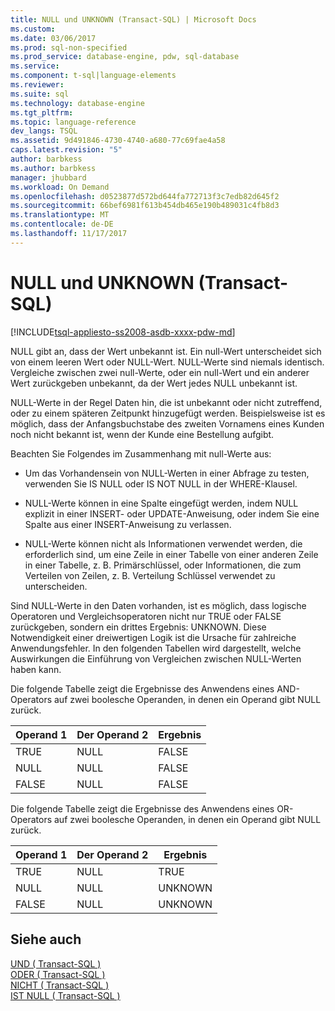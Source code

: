 ```yaml
---
title: NULL und UNKNOWN (Transact-SQL) | Microsoft Docs
ms.custom: 
ms.date: 03/06/2017
ms.prod: sql-non-specified
ms.prod_service: database-engine, pdw, sql-database
ms.service: 
ms.component: t-sql|language-elements
ms.reviewer: 
ms.suite: sql
ms.technology: database-engine
ms.tgt_pltfrm: 
ms.topic: language-reference
dev_langs: TSQL
ms.assetid: 9d491846-4730-4740-a680-77c69fae4a58
caps.latest.revision: "5"
author: barbkess
ms.author: barbkess
manager: jhubbard
ms.workload: On Demand
ms.openlocfilehash: d0523877d572bd644fa772713f3c7edb82d645f2
ms.sourcegitcommit: 66bef6981f613b454db465e190b489031c4fb8d3
ms.translationtype: MT
ms.contentlocale: de-DE
ms.lasthandoff: 11/17/2017
---
```

# <a name="null-and-unknown-transact-sql"></a>NULL und UNKNOWN (Transact-SQL)
[!INCLUDE[tsql-appliesto-ss2008-asdb-xxxx-pdw-md](../../includes/tsql-appliesto-ss2008-asdb-xxxx-pdw-md.md)]

  NULL gibt an, dass der Wert unbekannt ist. Ein null-Wert unterscheidet sich von einem leeren Wert oder NULL-Wert. NULL-Werte sind niemals identisch. Vergleiche zwischen zwei null-Werte, oder ein null-Wert und ein anderer Wert zurückgeben unbekannt, da der Wert jedes NULL unbekannt ist.  
  
 NULL-Werte in der Regel Daten hin, die ist unbekannt oder nicht zutreffend, oder zu einem späteren Zeitpunkt hinzugefügt werden. Beispielsweise ist es möglich, dass der Anfangsbuchstabe des zweiten Vornamens eines Kunden noch nicht bekannt ist, wenn der Kunde eine Bestellung aufgibt.  
  
 Beachten Sie Folgendes im Zusammenhang mit null-Werte aus:  
  
-   Um das Vorhandensein von NULL-Werten in einer Abfrage zu testen, verwenden Sie IS NULL oder IS NOT NULL in der WHERE-Klausel.  
  
-   NULL-Werte können in eine Spalte eingefügt werden, indem NULL explizit in einer INSERT- oder UPDATE-Anweisung, oder indem Sie eine Spalte aus einer INSERT-Anweisung zu verlassen.  
  
-   NULL-Werte können nicht als Informationen verwendet werden, die erforderlich sind, um eine Zeile in einer Tabelle von einer anderen Zeile in einer Tabelle, z. B. Primärschlüssel, oder Informationen, die zum Verteilen von Zeilen, z. B. Verteilung Schlüssel verwendet zu unterscheiden.  
  
 Sind NULL-Werte in den Daten vorhanden, ist es möglich, dass logische Operatoren und Vergleichsoperatoren nicht nur TRUE oder FALSE zurückgeben, sondern ein drittes Ergebnis: UNKNOWN. Diese Notwendigkeit einer dreiwertigen Logik ist die Ursache für zahlreiche Anwendungsfehler. In den folgenden Tabellen wird dargestellt, welche Auswirkungen die Einführung von Vergleichen zwischen NULL-Werten haben kann.  
  
 Die folgende Tabelle zeigt die Ergebnisse des Anwendens eines AND-Operators auf zwei boolesche Operanden, in denen ein Operand gibt NULL zurück.  
  
|Operand 1|Der Operand 2|Ergebnis|  
|---------------|---------------|------------|  
|TRUE|NULL|FALSE|  
|NULL|NULL|FALSE|  
|FALSE|NULL|FALSE|  
  
 Die folgende Tabelle zeigt die Ergebnisse des Anwendens eines OR-Operators auf zwei boolesche Operanden, in denen ein Operand gibt NULL zurück.  
  
|Operand 1|Der Operand 2|Ergebnis|  
|---------------|---------------|------------|  
|TRUE|NULL|TRUE|  
|NULL|NULL|UNKNOWN|  
|FALSE|NULL|UNKNOWN|  
  
## <a name="see-also"></a>Siehe auch  
 [UND &#40; Transact-SQL &#41;](../../t-sql/language-elements/and-transact-sql.md)   
 [ODER &#40; Transact-SQL &#41;](../../t-sql/language-elements/or-transact-sql.md)   
 [NICHT &#40; Transact-SQL &#41;](../../t-sql/language-elements/not-transact-sql.md)   
 [IST NULL &#40; Transact-SQL &#41;](../../t-sql/queries/is-null-transact-sql.md)  
  
  

